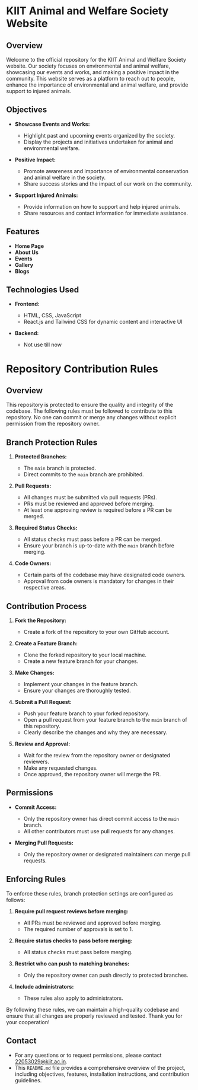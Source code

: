 # KIIT Animal and Welfare Society Website

## Overview

Welcome to the official repository for the KIIT Animal and Welfare Society website. Our society focuses on environmental and animal welfare, showcasing our events and works, and making a positive impact in the community. This website serves as a platform to reach out to people, enhance the importance of environmental and animal welfare, and provide support to injured animals.

## Objectives

- **Showcase Events and Works:**
  - Highlight past and upcoming events organized by the society.
  - Display the projects and initiatives undertaken for animal and environmental welfare.

- **Positive Impact:**
  - Promote awareness and importance of environmental conservation and animal welfare in the society.
  - Share success stories and the impact of our work on the community.

- **Support Injured Animals:**
  - Provide information on how to support and help injured animals.
  - Share resources and contact information for immediate assistance.

## Features

- **Home Page**
- **About Us**
- **Events**
- **Gallery**
- **Blogs**


## Technologies Used

- **Frontend:**
  - HTML, CSS, JavaScript
  - React.js and Tailwind CSS for dynamic content and interactive UI

- **Backend:**
  - Not use till now
  
# Repository Contribution Rules

## Overview

This repository is protected to ensure the quality and integrity of the codebase. The following rules must be followed to contribute to this repository. No one can commit or merge any changes without explicit permission from the repository owner.

## Branch Protection Rules

1. **Protected Branches:**
   - The `main` branch is protected.
   - Direct commits to the `main` branch are prohibited.

2. **Pull Requests:**
   - All changes must be submitted via pull requests (PRs).
   - PRs must be reviewed and approved before merging.
   - At least one approving review is required before a PR can be merged.

3. **Required Status Checks:**
   - All status checks must pass before a PR can be merged.
   - Ensure your branch is up-to-date with the `main` branch before merging.

4. **Code Owners:**
   - Certain parts of the codebase may have designated code owners.
   - Approval from code owners is mandatory for changes in their respective areas.

## Contribution Process

1. **Fork the Repository:**
   - Create a fork of the repository to your own GitHub account.

2. **Create a Feature Branch:**
   - Clone the forked repository to your local machine.
   - Create a new feature branch for your changes.

3. **Make Changes:**
   - Implement your changes in the feature branch.
   - Ensure your changes are thoroughly tested.

4. **Submit a Pull Request:**
   - Push your feature branch to your forked repository.
   - Open a pull request from your feature branch to the `main` branch of this repository.
   - Clearly describe the changes and why they are necessary.

5. **Review and Approval:**
   - Wait for the review from the repository owner or designated reviewers.
   - Make any requested changes.
   - Once approved, the repository owner will merge the PR.

## Permissions

- **Commit Access:**
  - Only the repository owner has direct commit access to the `main` branch.
  - All other contributors must use pull requests for any changes.

- **Merging Pull Requests:**
  - Only the repository owner or designated maintainers can merge pull requests.

## Enforcing Rules

To enforce these rules, branch protection settings are configured as follows:

1. **Require pull request reviews before merging:**
   - All PRs must be reviewed and approved before merging.
   - The required number of approvals is set to 1.

2. **Require status checks to pass before merging:**
   - All status checks must pass before merging.

3. **Restrict who can push to matching branches:**
   - Only the repository owner can push directly to protected branches.

4. **Include administrators:**
   - These rules also apply to administrators.

By following these rules, we can maintain a high-quality codebase and ensure that all changes are properly reviewed and tested. Thank you for your cooperation!

## Contact

- For any questions or to request permissions, please contact [22053029@kiit.ac.in](mailto:22053029@kiit.ac.in).
- This `README.md` file provides a comprehensive overview of the project, including objectives, features, installation instructions, and contribution guidelines.
